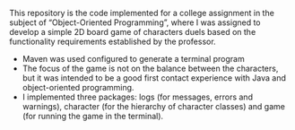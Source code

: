 This repository is the code implemented for a college assignment in the subject of “Object-Oriented Programming”, where I was assigned to develop a simple 2D board game of characters duels based on the functionality requirements established by the professor.

- Maven was used configured to generate a terminal program
- The focus of the game is not on the balance between the characters, but it was intended to be a good first contact experience with Java and object-oriented programming.
- I implemented three packages: logs (for messages, errors and warnings), character (for the hierarchy of character classes) and game (for running the game in the terminal). 
